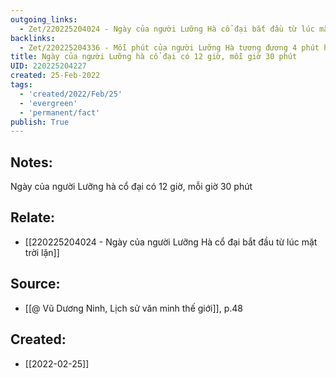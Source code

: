 ```yaml
---
outgoing_links:
  - Zet/220225204024 - Ngày của người Lưỡng Hà cổ đại bắt đầu từ lúc mặt trời lặn
backlinks:
  - Zet/220225204336 - Mỗi phút của người Lưỡng Hà tương đương 4 phút hiện nay
title: Ngày của người Lưỡng hà cổ đại có 12 giờ, mỗi giờ 30 phút
UID: 220225204227
created: 25-Feb-2022
tags:
  - 'created/2022/Feb/25'
  - 'evergreen'
  - 'permanent/fact'
publish: True
---
```

## Notes:
Ngày của người Lưỡng hà cổ đại có 12 giờ, mỗi giờ 30 phút

## Relate:
- [[220225204024 - Ngày của người Lưỡng Hà cổ đại bắt đầu từ lúc mặt trời lặn]]

## Source:
- [[@ Vũ Dương Ninh, Lịch sử văn minh thế giới]], p.48





## Created:
- [[2022-02-25]]
